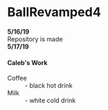 # BallRevamped4
<b>5/16/19</b> </br>
Repository is made </br>
<b>5/17/19</b></br>
<h4> Caleb's Work </h4>
  <dt>Coffee</dt>
  <dd>- black hot drink</dd>
  <dt>Milk</dt>
  <dd>- white cold drink</dd>
</dl>
